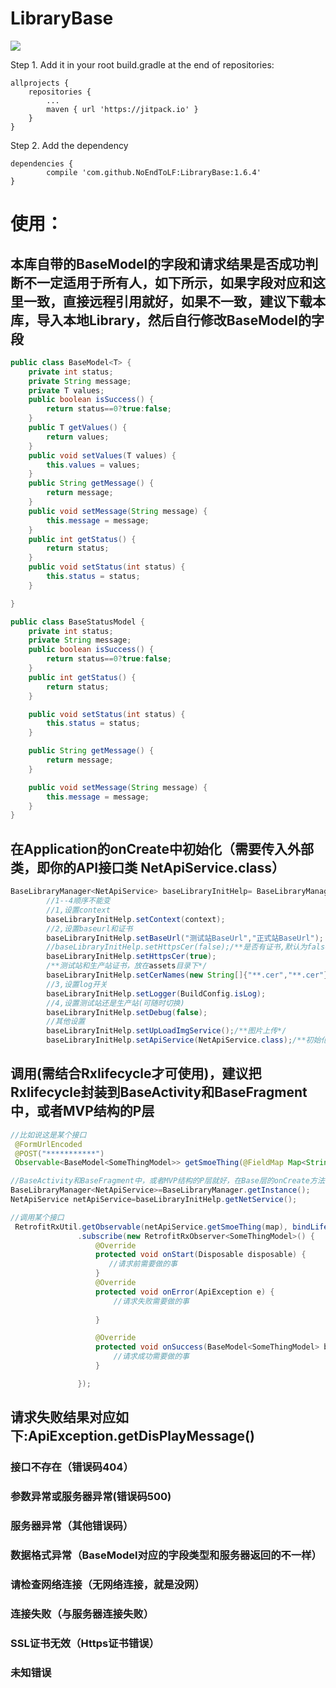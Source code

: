 # LibraryBase
[![](https://jitpack.io/v/NoEndToLF/LibraryBase.svg)](https://jitpack.io/#NoEndToLF/LibraryBase)  

Step 1. Add it in your root build.gradle at the end of repositories:

	allprojects {
		repositories {
			...
			maven { url 'https://jitpack.io' }
		}
	}
Step 2. Add the dependency

	dependencies {
	        compile 'com.github.NoEndToLF:LibraryBase:1.6.4'
	}
# 使用：
## 本库自带的BaseModel的字段和请求结果是否成功判断不一定适用于所有人，如下所示，如果字段对应和这里一致，直接远程引用就好，如果不一致，建议下载本库，导入本地Library，然后自行修改BaseModel的字段
``` java
public class BaseModel<T> {
    private int status;
    private String message;
    private T values;
    public boolean isSuccess() {
        return status==0?true:false;
    }
    public T getValues() {
        return values;
    }
    public void setValues(T values) {
        this.values = values;
    }
    public String getMessage() {
        return message;
    }
    public void setMessage(String message) {
        this.message = message;
    }
    public int getStatus() {
        return status;
    }
    public void setStatus(int status) {
        this.status = status;
    }

}
```
``` java
public class BaseStatusModel {
    private int status;
    private String message;
    public boolean isSuccess() {
        return status==0?true:false;
    }
    public int getStatus() {
        return status;
    }

    public void setStatus(int status) {
        this.status = status;
    }

    public String getMessage() {
        return message;
    }

    public void setMessage(String message) {
        this.message = message;
    }
}
```
## 在Application的onCreate中初始化（需要传入外部类，即你的API接口类 NetApiService.class）
``` java
BaseLibraryManager<NetApiService> baseLibraryInitHelp= BaseLibraryManager.getInstance();
        //1--4顺序不能变
        //1,设置context
        baseLibraryInitHelp.setContext(context);
        //2,设置baseurl和证书
        baseLibraryInitHelp.setBaseUrl("测试站BaseUrl","正式站BaseUrl");
        //baseLibraryInitHelp.setHttpsCer(false);/**是否有证书,默认为false*/
        baseLibraryInitHelp.setHttpsCer(true);
        /**测试站和生产站证书，放在assets目录下*/
        baseLibraryInitHelp.setCerNames(new String[]{"**.cer","**.cer"});
        //3,设置log开关
        baseLibraryInitHelp.setLogger(BuildConfig.isLog);
        //4,设置测试站还是生产站(可随时切换)
        baseLibraryInitHelp.setDebug(false);
        //其他设置
        baseLibraryInitHelp.setUpLoadImgService();/**图片上传*/
        baseLibraryInitHelp.setApiService(NetApiService.class);/**初始化Api*/
```
## 调用(需结合Rxlifecycle才可使用)，建议把Rxlifecycle封装到BaseActivity和BaseFragment中，或者MVP结构的P层
``` java
//比如说这是某个接口
 @FormUrlEncoded
 @POST("***********")
 Observable<BaseModel<SomeThingModel>> getSmoeThing(@FieldMap Map<String, String> request);
```
``` java
//BaseActivity和BaseFragment中，或者MVP结构的P层就好，在Base层的onCreate方法中调用
BaseLibraryManager<NetApiService>=BaseLibraryManager.getInstance();
NetApiService netApiService=baseLibraryInitHelp.getNetService();
```
 ``` java
 //调用某个接口
  RetrofitRxUtil.getObservable(netApiService.getSmoeThing(map), bindLifecycle())
                .subscribe(new RetrofitRxObserver<SomeThingModel>() {
                    @Override
                    protected void onStart(Disposable disposable) {
                       //请求前需要做的事
                    }
                    @Override
                    protected void onError(ApiException e) {
                        //请求失败需要做的事
                       
                    }

                    @Override
                    protected void onSuccess(BaseModel<SomeThingModel> baseModel) {
                        //请求成功需要做的事
                    }

                });
```
## 请求失败结果对应如下:ApiException.getDisPlayMessage()
### 接口不存在（错误码404）
### 参数异常或服务器异常(错误码500)
### 服务器异常（其他错误码）
### 数据格式异常（BaseModel<SomeThingModel>对应的字段类型和服务器返回的不一样）
### 请检查网络连接（无网络连接，就是没网）
### 连接失败（与服务器连接失败）
### SSL证书无效（Https证书错误）
### 未知错误
 
